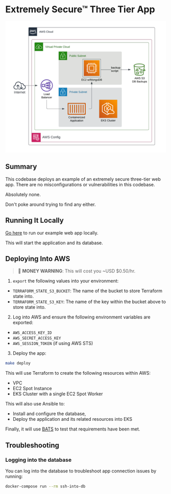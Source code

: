 # Extremely Secure™ Three Tier App

![](./assets/app.png)

## Summary

This codebase deploys an example of an extremely secure three-tier web app.
There are no misconfigurations or vulnerabilities in this codebase.

Absolutely none.

Don't poke around trying to find any either.

## Running It Locally

[Go here](https://github.com/carlosonunez/tasky) to run our example web app
locally.

This will start the application and its database.

## Deploying Into AWS

> 💸 **MONEY WARNING**: This will cost you ~USD $0.50/hr.

1. `export` the following values into your environment:

- `TERRAFORM_STATE_S3_BUCKET`: The name of the bucket to store Terraform state
  into.
- `TERRAFORM_STATE_S3_KEY`: The name of the key within the bucket above to store
  state into.

2. Log into AWS and ensure the following environment variables are exported:

- `AWS_ACCESS_KEY_ID`
- `AWS_SECRET_ACCESS_KEY`
- `AWS_SESSION_TOKEN` (if using AWS STS)

3. Deploy the app:

```sh
make deploy
```

This will use Terraform to create the following resources
within AWS:

- VPC
- EC2 Spot Instance
- EKS Cluster with a single EC2 Spot Worker

This will also use Ansible to:

- Install and configure the database,
- Deploy the application and its related resources into EKS

Finally, it will use [BATS](https://bats-core.readthedocs.io) to test that
requirements have been met.

## Troubleshooting

### Logging into the database

You can log into the database to troubleshoot app connection issues by running:

```sh
docker-compose run --rm ssh-into-db
```

